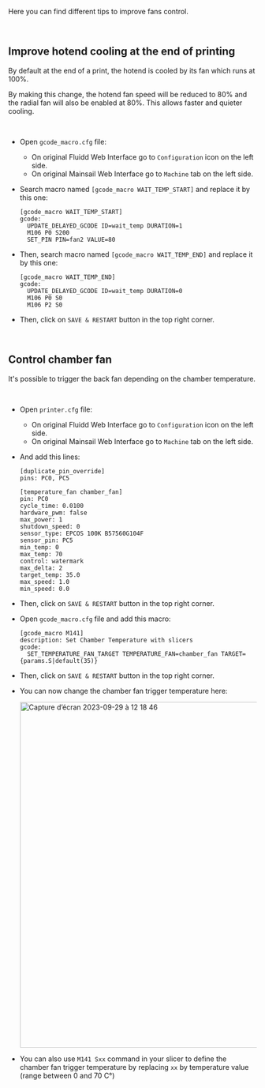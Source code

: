 Here you can find different tips to improve fans control.

<br />

## Improve hotend cooling at the end of printing

By default at the end of a print, the hotend is cooled by its fan which runs at 100%.

By making this change, the hotend fan speed will be reduced to 80% and the radial fan will also be enabled at 80%. This allows faster and quieter cooling.

<br />

-  Open `gcode_macro.cfg` file:

   - On original Fluidd Web Interface go to `Configuration` icon on the left side.
   - On original Mainsail Web Interface go to `Machine` tab on the left side.

- Search macro named `[gcode_macro WAIT_TEMP_START]` and replace it by this one:

  ```
  [gcode_macro WAIT_TEMP_START]
  gcode:
    UPDATE_DELAYED_GCODE ID=wait_temp DURATION=1
    M106 P0 S200
    SET_PIN PIN=fan2 VALUE=80
  ```

- Then, search macro named `[gcode_macro WAIT_TEMP_END]` and replace it by this one:

  ```
  [gcode_macro WAIT_TEMP_END]
  gcode:
    UPDATE_DELAYED_GCODE ID=wait_temp DURATION=0
    M106 P0 S0
    M106 P2 S0
  ```

- Then, click on `SAVE & RESTART` button in the top right corner.

<br />

## Control chamber fan

It's possible to trigger the back fan depending on the chamber temperature.

<br />

-  Open `printer.cfg` file:

   - On original Fluidd Web Interface go to `Configuration` icon on the left side.
   - On original Mainsail Web Interface go to `Machine` tab on the left side.

- And add this lines:

  ```
  [duplicate_pin_override]
  pins: PC0, PC5

  [temperature_fan chamber_fan]
  pin: PC0
  cycle_time: 0.0100
  hardware_pwm: false
  max_power: 1
  shutdown_speed: 0
  sensor_type: EPCOS 100K B57560G104F
  sensor_pin: PC5
  min_temp: 0
  max_temp: 70
  control: watermark
  max_delta: 2
  target_temp: 35.0
  max_speed: 1.0
  min_speed: 0.0
  ```

- Then, click on `SAVE & RESTART` button in the top right corner.

- Open `gcode_macro.cfg` file and add this macro:

  ```
  [gcode_macro M141]
  description: Set Chamber Temperature with slicers
  gcode:
    SET_TEMPERATURE_FAN_TARGET TEMPERATURE_FAN=chamber_fan TARGET={params.S|default(35)}
  ```

- Then, click on `SAVE & RESTART` button in the top right corner.

- You can now change the chamber fan trigger temperature here:

  <img width="700" alt="Capture d’écran 2023-09-29 à 12 18 46" src="https://github.com/Guilouz/Creality-K1-and-K1-Max/assets/12702322/1159f580-00ef-4b1b-a8e4-a009852e57a4">

- You can also use `M141 Sxx` command in your slicer to define the chamber fan trigger temperature by replacing `xx` by temperature value (range between 0 and 70 C°)


<br />